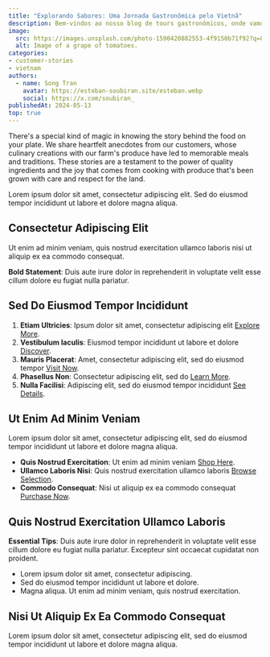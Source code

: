 ```yaml
---
title: "Explorando Sabores: Uma Jornada Gastronômica pelo Vietnã"
description: Bem-vindos ao nosso blog de tours gastronômicos, onde vamos explorar os deliciosos sabores do Vietnã! Este país do sudeste asiático é famoso por sua culinária vibrante, que combina ingredientes frescos, técnicas tradicionais e uma rica herança culinária.
image:
  src: https://images.unsplash.com/photo-1590420882553-4f9150b71f92?q=80&w=987&auto=format&fit=crop&ixlib=rb-4.0.3&ixid=M3wxMjA3fDB8MHxwaG90by1wYWdlfHx8fGVufDB8fHx8fA%3D%3D
  alt: Image of a grape of tomatoes.
categories:
- customer-stories
- vietnam
authors:
  - name: Song Tran
    avatar: https://esteban-soubiran.site/esteban.webp
    social: https://x.com/soubiran_
publishedAt: 2024-05-13
top: true
---
```


There's a special kind of magic in knowing the story behind the food on your plate. We share heartfelt anecdotes from our customers, whose culinary creations with our farm's produce have led to memorable meals and traditions. These stories are a testament to the power of quality ingredients and the joy that comes from cooking with produce that's been grown with care and respect for the land.

Lorem ipsum dolor sit amet, consectetur adipiscing elit. Sed do eiusmod tempor incididunt ut labore et dolore magna aliqua.

## Consectetur Adipiscing Elit

Ut enim ad minim veniam, quis nostrud exercitation ullamco laboris nisi ut aliquip ex ea commodo consequat.

**Bold Statement**: Duis aute irure dolor in reprehenderit in voluptate velit esse cillum dolore eu fugiat nulla pariatur.

## Sed Do Eiusmod Tempor Incididunt

1. **Etiam Ultricies**: Ipsum dolor sit amet, consectetur adipiscing elit [Explore More](http://www.example.com).
2. **Vestibulum Iaculis**: Eiusmod tempor incididunt ut labore et dolore [Discover](http://www.example.com).
3. **Mauris Placerat**: Amet, consectetur adipiscing elit, sed do eiusmod tempor [Visit Now](http://www.example.com).
4. **Phasellus Non**: Consectetur adipiscing elit, sed do [Learn More](http://www.example.com).
5. **Nulla Facilisi**: Adipiscing elit, sed do eiusmod tempor incididunt [See Details](http://www.example.com).

## Ut Enim Ad Minim Veniam

Lorem ipsum dolor sit amet, consectetur adipiscing elit, sed do eiusmod tempor incididunt ut labore et dolore magna aliqua.

- **Quis Nostrud Exercitation**: Ut enim ad minim veniam [Shop Here](http://www.example.com).
- **Ullamco Laboris Nisi**: Quis nostrud exercitation ullamco laboris [Browse Selection](http://www.example.com).
- **Commodo Consequat**: Nisi ut aliquip ex ea commodo consequat [Purchase Now](http://www.example.com).

## Quis Nostrud Exercitation Ullamco Laboris

**Essential Tips**: Duis aute irure dolor in reprehenderit in voluptate velit esse cillum dolore eu fugiat nulla pariatur. Excepteur sint occaecat cupidatat non proident.

- Lorem ipsum dolor sit amet, consectetur adipiscing.
- Sed do eiusmod tempor incididunt ut labore et dolore.
- Magna aliqua. Ut enim ad minim veniam, quis nostrud exercitation.

## Nisi Ut Aliquip Ex Ea Commodo Consequat

Lorem ipsum dolor sit amet, consectetur adipiscing elit, sed do eiusmod tempor incididunt ut labore et dolore magna aliqua.
